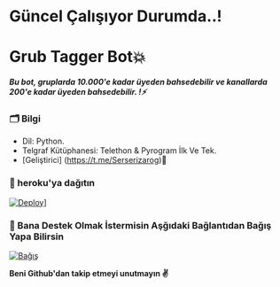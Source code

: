 # Güncel Çalışıyor Durumda..!

# Grub Tagger Bot💥
_**Bu bot, gruplarda 10.000'e kadar üyeden bahsedebilir ve kanallarda 200'e kadar üyeden bahsedebilir. !⚡️**_

### 🗂 Bilgi
- Dil: Python.
- Telgraf Kütüphanesi: Telethon & Pyrogram İlk Ve Tek.
- [Geliştirici] (https://t.me/Serserizarog)🤠

### 🚀 heroku'ya dağıtın
[![Deploy](https://www.herokucdn.com/deploy/button.svg)](https://heroku.com/deploy?template=https://github.com/Leronbey1/aynurbot2)]
### 🎯 Bana Destek Olmak İstermisin Aşğıdaki Bağlantıdan Bağış Yapa Bilirsin

[![Bağış](https://cdn.webrazzi.com/uploads/2020/09/papara-983.png)](https://telegra.ph/Ba%C4%9F%C4%B1%C5%9F-04-29)

**Beni Github'dan takip etmeyi unutmayın ✌️**





